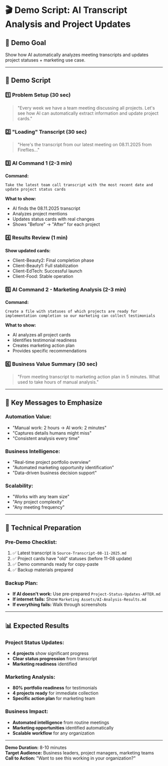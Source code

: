 # 🎬 Demo Script: AI Transcript Analysis and Project Updates

## 🎯 Demo Goal
Show how AI automatically analyzes meeting transcripts and updates project statuses + marketing use case.

---

## 📝 Demo Script

### 1️⃣ **Problem Setup** (30 sec)
> "Every week we have a team meeting discussing all projects. Let's see how AI can automatically extract information and update project cards."

### 2️⃣ **"Loading" Transcript** (30 sec)
> "Here's the transcript from our latest meeting on 08.11.2025 from Fireflies..."

### 3️⃣ **AI Command 1** (2-3 min)
**Command:**
```
Take the latest team call transcript with the most recent date and update project status cards
```

**What to show:**
- AI finds the 08.11.2025 transcript
- Analyzes project mentions
- Updates status cards with real changes
- Shows "Before" → "After" for each project

### 4️⃣ **Results Review** (1 min)
**Show updated cards:**
- Client-Beauty2: Final completion phase
- Client-Beauty1: Full stabilization
- Client-EdTech: Successful launch
- Client-Food: Stable operation

### 5️⃣ **AI Command 2 - Marketing Analysis** (2-3 min)
**Command:**
```
Create a file with statuses of which projects are ready for implementation completion so our marketing can collect testimonials
```

**What to show:**
- AI analyzes all project cards
- Identifies testimonial readiness
- Creates marketing action plan
- Provides specific recommendations

### 6️⃣ **Business Value Summary** (30 sec)
> "From meeting transcript to marketing action plan in 5 minutes. What used to take hours of manual analysis."

---

## 🎯 **Key Messages to Emphasize**

### **Automation Value:**
- "Manual work: 2 hours → AI work: 2 minutes"
- "Captures details humans might miss"
- "Consistent analysis every time"

### **Business Intelligence:**
- "Real-time project portfolio overview"
- "Automated marketing opportunity identification"
- "Data-driven business decision support"

### **Scalability:**
- "Works with any team size"
- "Any project complexity"
- "Any meeting frequency"

---

## 🔧 **Technical Preparation**

### **Pre-Demo Checklist:**
1. ✅ Latest transcript is `Source-Transcript-08-11-2025.md`
2. ✅ Project cards have "old" statuses (before 11-08 update)
3. ✅ Demo commands ready for copy-paste
4. ✅ Backup materials prepared

### **Backup Plan:**
- **If AI doesn't work:** Use pre-prepared `Project-Status-Updates-AFTER.md`
- **If internet fails:** Show `Marketing Assets/AI-Analysis-Results.md`
- **If everything fails:** Walk through screenshots

---

## 📊 **Expected Results**

### **Project Status Updates:**
- **4 projects** show significant progress
- **Clear status progression** from transcript
- **Marketing readiness** identified

### **Marketing Analysis:**
- **80% portfolio readiness** for testimonials
- **4 projects ready** for immediate collection
- **Specific action plan** for marketing team

### **Business Impact:**
- **Automated intelligence** from routine meetings
- **Marketing opportunities** identified automatically
- **Scalable workflow** for any organization

---

**Demo Duration:** 8-10 minutes  
**Target Audience:** Business leaders, project managers, marketing teams  
**Call to Action:** "Want to see this working in your organization?"